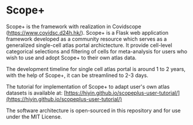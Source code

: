 # Scope+

Scope+ is the framework with realization in Covidscope (https://www.covidsc.d24h.hk/). Scope+ is a Flask web application framework developed as a community resource which serves as a generalized single-cell atlas portal archictecture. It provide cell-level categorical selections and filtering of cells for meta-analysis for users who wish to use and adopt Scope+ to their own atlas data.

The development timeline for single cell atlas portal is around 1 to 2 years, with the help of Scope+, it can be streamlined to 2-3 days.

The tutorial for implementation of Scope+ to adapt user's own atlas datasets is available at: [https://hiyin.github.io/scopeplus-user-tutorial/](https://hiyin.github.io/scopeplus-user-tutorial/)

The software architecture is open-sourced in this repository and for use under the MIT License.

